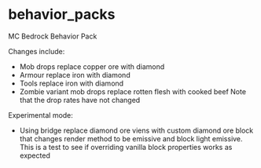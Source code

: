 # behavior_packs
MC Bedrock Behavior Pack

Changes include:
- Mob drops replace copper ore with diamond 
- Armour replace iron with diamond
- Tools replace iron with diamond
- Zombie variant mob drops replace rotten flesh with cooked beef
Note that the drop rates have not changed

Experimental mode:
- Using bridge replace diamond ore viens with custom diamond ore block that changes render method to be emissive and block light emissive. This is a test to see if overriding vanilla block properties works as expected
